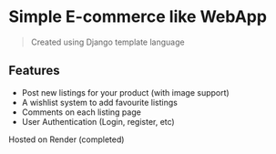 # Simple E-commerce like WebApp 
> Created using Django template language 

## Features
- Post new listings for your product (with image support)
- A wishlist system to add favourite listings
- Comments on each listing page 
- User Authentication (Login, register, etc)  
  

Hosted on Render 
(completed)
